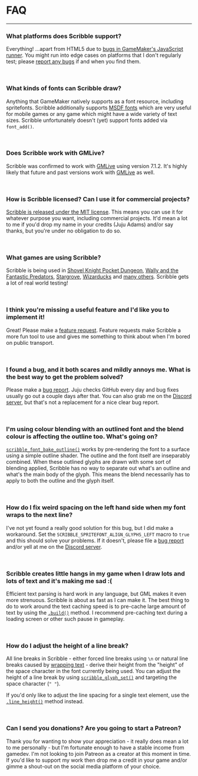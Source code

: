 # FAQ

---

### What platforms does Scribble support?

Everything! ...apart from HTML5 due to [bugs in GameMaker's JavaScript runner](https://github.com/JujuAdams/scribble/issues/18). You might run into edge cases on platforms that I don't regularly test; please [report any bugs](https://github.com/JujuAdams/Scribble/issues) if and when you find them.

&nbsp;

### What kinds of fonts can Scribble draw?

Anything that GameMaker natively supports as a font resource, including spritefonts. Scribble additionally supports [MSDF fonts](msdf-fonts) which are very useful for mobile games or any game which might have a wide variety of text sizes. Scribble unfortunately doesn't (yet) support fonts added via `font_add()`.

&nbsp;

### Does Scribble work with GMLive?

Scribble was confirmed to work with [GMLive](https://yellowafterlife.itch.io/gamemaker-live) using version 7.1.2. It's highly likely that future and past versions work with [GMLive](https://yellowafterlife.itch.io/gamemaker-live) as well.

&nbsp;

### How is Scribble licensed? Can I use it for commercial projects?

[Scribble is released under the MIT license](https://github.com/JujuAdams/Scribble/blob/master/LICENSE). This means you can use it for whatever purpose you want, including commercial projects. It'd mean a lot to me if you'd drop my name in your credits (Juju Adams) and/or say thanks, but you're under no obligation to do so.

&nbsp;

### What games are using Scribble?

Scribble is being used in [Shovel Knight Pocket Dungeon](https://www.yachtclubgames.com/games/shovel-knight-pocket-dungeon), [Wally and the Fantastic Predators](https://store.steampowered.com/app/1077450/Wally_and_the_FANTASTIC_PREDATORS/), [Stargrove](https://twitter.com/FauxOperative), [Wizarducks](https://twitter.com/wizarducks1) and [many others](https://www.youtube.com/watch?v=KvakyfLhvfU). Scribble gets a lot of real world testing!

&nbsp;

### I think you're missing a useful feature and I'd like you to implement it!

Great! Please make a [feature request](https://github.com/JujuAdams/scribble/issues). Feature requests make Scribble a more fun tool to use and gives me something to think about when I'm bored on public transport.

&nbsp;

### I found a bug, and it both scares and mildly annoys me. What is the best way to get the problem solved?

Please make a [bug report](https://github.com/JujuAdams/scribble/issues). Juju checks GitHub every day and bug fixes usually go out a couple days after that. You can also grab me on the [Discord server](https://discord.gg/8krYCqr), but that's not a replacement for a nice clear bug report.

&nbsp;

### I'm using colour blending with an outlined font and the blend colour is affecting the outline too. What's going on?

[`scribble_font_bake_outline()`](font-modification?id=scribble_font_bake_outlinesourcefontname-newfontname-thickness-samples-color-smooth) works by pre-rendering the font to a surface using a simple outline shader. The outline and the font itself are inseparably combined. When these outlined glyphs are drawn with some sort of blending applied, Scribble has no way to separate out what's an outline and what's the main body of the glyph. This means the blend necessarily has to apply to both the outline and the glyph itself.

&nbsp;

### How do I fix weird spacing on the left hand side when my font wraps to the next line?

I've not yet found a really good solution for this bug, but I did make a workaround. Set the `SCRIBBLE_SPRITEFONT_ALIGN_GLYPHS_LEFT` macro to `true` and this should solve your problems. If it doesn't, please file a [bug report](https://github.com/JujuAdams/scribble/issues) and/or yell at me on the [Discord server](https://discord.gg/8krYCqr).

&nbsp;

### Scribble creates little hangs in my game when I draw lots and lots of text and it's making me sad :(

Efficient text parsing is hard work in any language, but GML makes it even more strenuous. Scribble is about as fast as I can make it. The best thing to do to work around the text caching speed is to pre-cache large amount of text by using the [`.build()`](scribble-methods?id=buildfreeze) method. I recommend pre-caching text during a loading screen or other such pause in gameplay.

&nbsp;

### How do I adjust the height of a line break?

All line breaks in Scribble - either forced line breaks using `\n` or natural line breaks caused by [wrapping text](scribble-methods?id=wrapmaxwidth-maxheight-characterwrap-regenerator) - derive their height from the "height" of the space character in the font currently being used. You can adjust the height of a line break by using [`scribble_glyph_set()`](font-modification?id=scribble_glyph_setfontname-character-property-value-relative) and targeting the space character (`" "`).

If you'd only like to adjust the line spacing for a single text element, use the [`.line_height()`](scribble-methods?id=line_heightmin-max-regenerator) method instead.

&nbsp; 

### Can I send you donations? Are you going to start a Patreon?

Thank you for wanting to show your appreciation - it really does mean a lot to me personally - but I'm fortunate enough to have a stable income from gamedev. I'm not looking to join Patreon as a creator at this moment in time. If you'd like to support my work then drop me a credit in your game and/or gimme a shout-out on the social media platform of your choice.